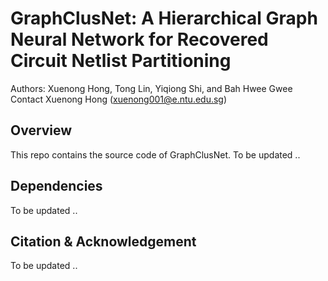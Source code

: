 # GraphClusNet: A Hierarchical Graph Neural Network for Recovered Circuit Netlist Partitioning
Authors: Xuenong Hong, Tong Lin, Yiqiong Shi, and Bah Hwee Gwee
Contact Xuenong Hong ([xuenong001@e.ntu.edu.sg](xuenong001@e.ntu.edu.sg))

## Overview
This repo contains the source code of GraphClusNet. 
To be updated ..

## Dependencies
To be updated ..

## Citation & Acknowledgement
To be updated ..